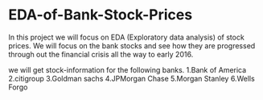 # EDA-of-Bank-Stock-Prices
In this project we will focus on EDA (Exploratory data analysis) of stock prices. We will focus on the bank stocks and see how they are progressed through out the financial crisis all the way to early 2016.

we will get stock-information for the following banks.
1.Bank of America
2.citigroup
3.Goldman sachs
4.JPMorgan Chase
5.Morgan Stanley
6.Wells Forgo
